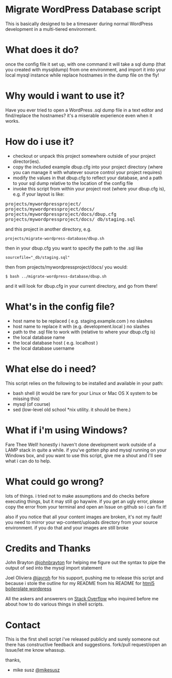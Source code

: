 Migrate WordPress Database script
=================================

This is basically designed to be a timesaver during normal WordPress development in a multi-tiered environment.

What does it do?
================
once the config file it set up, with one command it will take a sql dump (that you created with mysqldump) from one environment, and import it into your local mysql instance while replace hostnames in the dump file on the fly!

Why would i want to use it?
===========================
Have you ever tried to open a WordPress .sql dump file in a text editor and find/replace the hostnames? it's a miserable experience even when it works.

How do i use it?
================

* checkout or unpack this project somewhere outside of your project director(ies).
* copy the included example dbup.cfg into your project directory (where you can manage it with whatever source control your project requires)
* modify the values in that dbup.cfg to reflect your database, and a path to your sql dump relative to the location of the config file
* invoke this script from within your project root (where your dbup.cfg is), e.g. if your layout is like:
<pre>
projects/mywordpressproject/
projects/mywordpressproject/docs/
projects/mywordpressproject/docs/dbup.cfg
projects/mywordpressproject/docs/_db/staging.sql
</pre>
and this project in another directory, e.g.

    projects/migrate-wordpress-database/dbup.sh

then in your dbup.cfg you want to specify the path to the .sql like

	sourcefile="_db/staging.sql"

then from projects/mywordpressproject/docs/ you would:

    $ bash ../migrate-wordpress-database/dbup.sh

and it will look for dbup.cfg in your current directory, and go from there!

What's in the config file?
==========================

* host name to be replaced ( e.g. staging.example.com ) no slashes
* host name to replace it with (e.g. development.local ) no slashes
* path to the .sql file to work with (relative to where your dbup.cfg is)
* the local database name
* the local database host ( e.g. localhost )
* the local database username

What else do i need?
====================

This script relies on the following to be installed and available in your path:

* bash shell (it would be rare for your Linux or Mac OS X system to be missing this)
* mysql (of course)
* sed (low-level old school *nix utility. it should be there.)

What if i'm using Windows?
==========================

Fare Thee Well! honestly i haven't done development work outside of a LAMP stack in quite a while. if you've gotten php and mysql running on your Windows box, and you want to use this script, give me a shout and i'll see what i can do to help.

What could go wrong?
====================

lots of things. i tried not to make assumptions and do checks before executing things, but it may still go haywire. if you get an ugly error, please copy the error from your terminal and open an Issue on github so i can fix it!

also if you notice that all your content images are broken, it's not my fault! you need to mirror your wp-content/uploads directory from your source environment. if you do that and your images are still broke

Credits and Thanks
==================

John Brayton [@johnbrayton](http://twitter.com/johnbrayton) for helping me figure out the syntax to pipe the output of sed into the mysql import statement

Joel Oliviera [@jayroh](http://twitter.com/jayroh) for his support, pushing me to release this script and because i stole the outline for my README from his README for [html5 boilerplate wordpress](https://github.com/jayroh/html5_boilerplate_wordpress)

All the askers and answerers on [Stack Overflow](http://stackoverflow.com/) who inquired before me about how to do various things in shell scripts.

Contact
=======

This is the first shell script i've released publicly and surely someone out there has constructive feedback and suggestions. fork/pull request/open an Issue/let me know whassup.

thanks,

 - mike susz [@mikesusz](http://twitter.com/mikesusz)